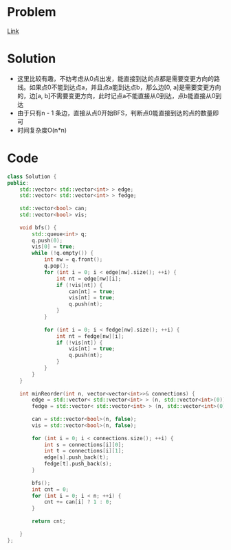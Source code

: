 # Problem
[Link](https://leetcode-cn.com/problems/reorder-routes-to-make-all-paths-lead-to-the-city-zero/)

# Solution
* 这里比较有趣，不妨考虑从0点出发，能直接到达的点都是需要变更方向的路线。如果点0不能到达点a，并且点a能到达点b，那么边[0, a]是需要变更方向的，边[a, b]不需要变更方向，此时记点a不能直接从0到达，点b能直接从0到达
* 由于只有n - 1 条边，直接从点0开始BFS，判断点0能直接到达的点的数量即可
* 时间复杂度O(n*n)

# Code
```cpp
class Solution {
public:
    std::vector< std::vector<int> > edge;
    std::vector< std::vector<int> > fedge;
    
    std::vector<bool> can;
    std::vector<bool> vis;
    
    void bfs() {
        std::queue<int> q;
        q.push(0);
        vis[0] = true;
        while (!q.empty()) {
            int nw = q.front();
            q.pop();
            for (int i = 0; i < edge[nw].size(); ++i) {
                int nt = edge[nw][i];
                if (!vis[nt]) {
                    can[nt] = true;
                    vis[nt] = true;
                    q.push(nt);
                }
            }
            
            for (int i = 0; i < fedge[nw].size(); ++i) {
                int nt = fedge[nw][i];
                if (!vis[nt]) {
                    vis[nt] = true;
                    q.push(nt);
                }
            }
        }
    }
    
    int minReorder(int n, vector<vector<int>>& connections) {
        edge = std::vector< std::vector<int> > (n, std::vector<int>(0));
        fedge = std::vector< std::vector<int> > (n, std::vector<int>(0));
        
        can = std::vector<bool>(n, false);
        vis = std::vector<bool>(n, false);
        
        for (int i = 0; i < connections.size(); ++i) {
            int s = connections[i][0];
            int t = connections[i][1];
            edge[s].push_back(t);
            fedge[t].push_back(s);
        }
        
        bfs();
        int cnt = 0;
        for (int i = 0; i < n; ++i) {
            cnt += can[i] ? 1 : 0;
        }
        
        return cnt;
        
    }
};

```